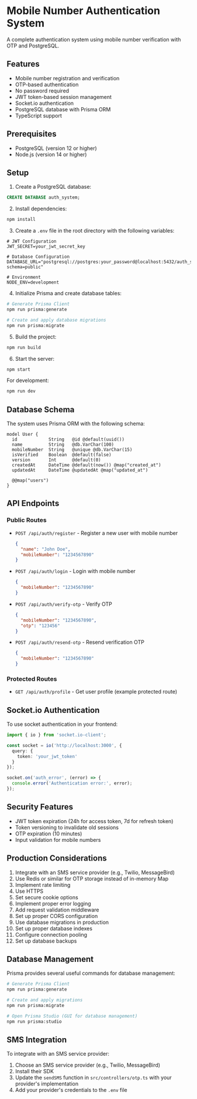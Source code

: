 # Mobile Number Authentication System

A complete authentication system using mobile number verification with OTP and PostgreSQL.

## Features

- Mobile number registration and verification
- OTP-based authentication
- No password required
- JWT token-based session management
- Socket.io authentication
- PostgreSQL database with Prisma ORM
- TypeScript support

## Prerequisites

- PostgreSQL (version 12 or higher)
- Node.js (version 14 or higher)

## Setup

1. Create a PostgreSQL database:
```sql
CREATE DATABASE auth_system;
```

2. Install dependencies:
```bash
npm install
```

3. Create a `.env` file in the root directory with the following variables:
```env
# JWT Configuration
JWT_SECRET=your_jwt_secret_key

# Database Configuration
DATABASE_URL="postgresql://postgres:your_password@localhost:5432/auth_system?schema=public"

# Environment
NODE_ENV=development
```

4. Initialize Prisma and create database tables:
```bash
# Generate Prisma Client
npm run prisma:generate

# Create and apply database migrations
npm run prisma:migrate
```

5. Build the project:
```bash
npm run build
```

6. Start the server:
```bash
npm start
```

For development:
```bash
npm run dev
```

## Database Schema

The system uses Prisma ORM with the following schema:

```prisma
model User {
  id            String   @id @default(uuid())
  name          String   @db.VarChar(100)
  mobileNumber  String   @unique @db.VarChar(15)
  isVerified    Boolean  @default(false)
  version       Int      @default(0)
  createdAt     DateTime @default(now()) @map("created_at")
  updatedAt     DateTime @updatedAt @map("updated_at")

  @@map("users")
}
```

## API Endpoints

### Public Routes

- `POST /api/auth/register` - Register a new user with mobile number
  ```json
  {
    "name": "John Doe",
    "mobileNumber": "1234567890"
  }
  ```

- `POST /api/auth/login` - Login with mobile number
  ```json
  {
    "mobileNumber": "1234567890"
  }
  ```

- `POST /api/auth/verify-otp` - Verify OTP
  ```json
  {
    "mobileNumber": "1234567890",
    "otp": "123456"
  }
  ```

- `POST /api/auth/resend-otp` - Resend verification OTP
  ```json
  {
    "mobileNumber": "1234567890"
  }
  ```

### Protected Routes

- `GET /api/auth/profile` - Get user profile (example protected route)

## Socket.io Authentication

To use socket authentication in your frontend:

```typescript
import { io } from 'socket.io-client';

const socket = io('http://localhost:3000', {
  query: {
    token: 'your_jwt_token'
  }
});

socket.on('auth_error', (error) => {
  console.error('Authentication error:', error);
});
```

## Security Features

- JWT token expiration (24h for access token, 7d for refresh token)
- Token versioning to invalidate old sessions
- OTP expiration (10 minutes)
- Input validation for mobile numbers

## Production Considerations

1. Integrate with an SMS service provider (e.g., Twilio, MessageBird)
2. Use Redis or similar for OTP storage instead of in-memory Map
3. Implement rate limiting
4. Use HTTPS
5. Set secure cookie options
6. Implement proper error logging
7. Add request validation middleware
8. Set up proper CORS configuration
9. Use database migrations in production
10. Set up proper database indexes
11. Configure connection pooling
12. Set up database backups

## Database Management

Prisma provides several useful commands for database management:

```bash
# Generate Prisma Client
npm run prisma:generate

# Create and apply migrations
npm run prisma:migrate

# Open Prisma Studio (GUI for database management)
npm run prisma:studio
```

## SMS Integration

To integrate with an SMS service provider:

1. Choose an SMS service provider (e.g., Twilio, MessageBird)
2. Install their SDK
3. Update the `sendSMS` function in `src/controllers/otp.ts` with your provider's implementation
4. Add your provider's credentials to the `.env` file 